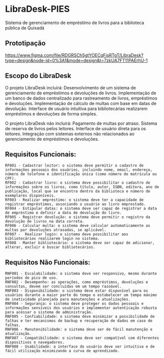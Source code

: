 # LibraDesk-PIES
Sistema de gerenciamento de empréstimo de livros para a biblioteca pública de Quixadá

## Prototipação

https://www.figma.com/file/RDGRSCh5gtYOECqFjsRTgT/LibraDesk?type=design&node-id=0%3A1&mode=design&t=7zkUA7FT11PAErhU-1

## Escopo do LibraDesk

O projeto LibraDesk incluirá:
    Desenvolvimento de um sistema de gerenciamento de empréstimos e devoluções de livros.
    Implementação de um banco de dados centralizado para rastreamento de livros, empréstimos e devoluções.
    Implementação de cálculo de multas com base em datas de devolução.
    Interface de usuário intuitiva para bibliotecárias realizarem empréstimos e devoluções de forma simples.

O projeto LibraDesk não incluirá:
    Pagamento de multas por atraso.
    Sistema de reserva de livros pelos leitores.
    Interface de usuário direta para os leitores.
    Integração com sistemas externos não relacionados ao gerenciamento de empréstimos e devoluções.

## Requisitos Funcionais:
    RF001 - Cadastrar leitor: o sistema deve permitir o cadastro de informações pessoais dos usuários, incluindo nome, email, endereço, número de telefone e identificação única (como número de matrícula ou CPF).
    RF002 - Cadastrar livro: o sistema deve possibilitar o cadastro de informações sobre os livros, como título, autor, ISBN, editora, ano de publicação, local que se encontra dentro da biblioteca e número de exemplares disponíveis.
    RF003 - Realizar empréstimo: o sistema deve ter a capacidade de registrar empréstimos, associando o usuário ao livro emprestado.
    RF004 - Estipular datas: o sistema deve ser capaz de registrar a data de empréstimo e definir a data de devolução do livro. 
    RF005 - Registrar devolução: o sistema deve permitir o registro da devolução de livros na data correta.
    RF006 - Calcular multa: o sistema deve calcular automaticamente as multas por devoluções atrasadas, se aplicável.
    RF007 -  Realizar login: o sistema deve possibilitar aos bibliotecários realizarem login no sistema.
    RF008 - Manter bibliotecário: o sistema deve ser capaz de adicionar, alterar, excluir e buscar bibliotecários.

## Requisitos Não Funcionais:
    RNF001 - Escalabilidade: o sistema deve ser responsivo, mesmo durante períodos de pico de uso.
    RNF002 - Desempenho: as operações, como empréstimos, devoluções e consultas, devem ser concluídas em um tempo razoável.	
    RNF003 - Disponibilidade: o sistema deve estar disponível para os usuários durante a maior parte do tempo e estabelecer um tempo máximo de inatividade planejada para manutenções e atualizações.
    RNF004 - Segurança: o sistema deve proteger os dados pessoais e informações sensíveis dos usuários e implementar autenticação robusta para acessar o sistema de administração.
    RNF005 - Confiabilidade: o sistema deve minimizar a possibilidade de falhas e ter mecanismos de backup e recuperação de dados em caso de falhas.
    RNF006 - Manutenibilidade: o sistema deve ser de fácil manutenção e atualização.
    RNF007 - Compatibilidade: o sistema deve ser compatível com diferentes dispositivos e navegadores.
    RNF008 - Usabilidade: a interface do usuário deve ser intuitiva e de fácil utilização minimizando a curva de aprendizado.


